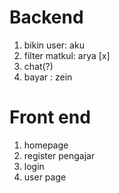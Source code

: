 # Backend 
1. bikin user: aku
2. filter matkul: arya [x]
3. chat(?)
4. bayar : zein
# Front end
1. homepage
2. register pengajar
3. login
4. user page
